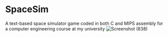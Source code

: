 # SpaceSim
A text-based space simulator game coded in both C and MIPS assembly for a computer engineering course at my university
![Screenshot (838)](https://github.com/user-attachments/assets/169b1a69-5c5f-48bd-9e60-d6200be17024)
